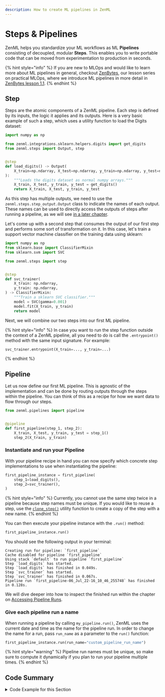 ```yaml
---
description: How to create ML pipelines in ZenML
---
```


# Steps & Pipelines

ZenML helps you standardize your ML workflows as ML **Pipelines** consisting of
decoupled, modular **Steps**. This enables you to write portable code that can be
moved from experimentation to production in seconds.

{% hint style="info" %}
If you are new to MLOps and would like to learn more about ML pipelines in 
general, checkout [ZenBytes](https://github.com/zenml-io/zenbytes), our lesson
series on practical MLOps, where we introduce ML pipelines in more detail in
[ZenBytes lesson 1.1](https://github.com/zenml-io/zenbytes/blob/main/1-1_Pipelines.ipynb).
{% endhint %}

## Step

Steps are the atomic components of a ZenML pipeline. Each step is defined by its
inputs, the logic it applies and its outputs. Here is a very basic example of
such a step, which uses a utility function to load the Digits dataset:

```python
import numpy as np

from zenml.integrations.sklearn.helpers.digits import get_digits
from zenml.steps import Output, step


@step
def load_digits() -> Output(
    X_train=np.ndarray, X_test=np.ndarray, y_train=np.ndarray, y_test=np.ndarray
):
    """Loads the digits dataset as normal numpy arrays."""
    X_train, X_test, y_train, y_test = get_digits()
    return X_train, X_test, y_train, y_test
```

As this step has multiple outputs, we need to use the
`zenml.steps.step_output.Output` class to indicate the names of each output. 
These names can be used to directly access the outputs of steps after running
a pipeline, as we will see [in a later chapter](./post-execution-workflow.md).

Let's come up with a second step that consumes the output of our first step and
performs some sort of transformation on it. In this case, let's train a support
vector machine classifier on the training data using sklearn:

```python
import numpy as np
from sklearn.base import ClassifierMixin
from sklearn.svm import SVC

from zenml.steps import step


@step
def svc_trainer(
    X_train: np.ndarray,
    y_train: np.ndarray,
) -> ClassifierMixin:
    """Train a sklearn SVC classifier."""
    model = SVC(gamma=0.001)
    model.fit(X_train, y_train)
    return model
```

Next, we will combine our two steps into our first ML pipeline.

{% hint style="info" %}
In case you want to run the step function outside the context of a ZenML 
pipeline, all you need to do is call the `.entrypoint()` method with the same
input signature. For example:

```python
svc_trainer.entrypoint(X_train=..., y_train=...)
```
{% endhint %}

## Pipeline

Let us now define our first ML pipeline. This is agnostic of the implementation and can be
done by routing outputs through the steps within the pipeline. You can think of
this as a recipe for how we want data to flow through our steps.

```python
from zenml.pipelines import pipeline


@pipeline
def first_pipeline(step_1, step_2):
    X_train, X_test, y_train, y_test = step_1()
    step_2(X_train, y_train)
```

### Instantiate and run your Pipeline

With your pipeline recipe in hand you can now specify which concrete step
implementations to use when instantiating the pipeline:

```python
first_pipeline_instance = first_pipeline(
    step_1=load_digits(),
    step_2=svc_trainer(),
)
```

{% hint style="info" %}
Currently, you cannot use the same step twice in a pipeline because step names
must be unique. If you would like to reuse a step, use the 
[`clone_step()`](https://apidocs.zenml.io/0.10.0/api_docs/steps/#zenml.steps.utils.clone_step)
utility function to create a copy of the step with a new name.
{% endhint %}

You can then execute your pipeline instance with the `.run()` method:

```python
first_pipeline_instance.run()
```

You should see the following output in your terminal:

```shell
Creating run for pipeline: `first_pipeline`
Cache disabled for pipeline `first_pipeline`
Using stack `default` to run pipeline `first_pipeline`
Step `load_digits` has started.
Step `load_digits` has finished in 0.049s.
Step `svc_trainer` has started.
Step `svc_trainer` has finished in 0.067s.
Pipeline run `first_pipeline-06_Jul_22-16_10_46_255748` has finished in 0.128s.
```

We will dive deeper into how to inspect the finished run within the chapter on
[Accessing Pipeline Runs](./post-execution-workflow.md).

### Give each pipeline run a name

When running a pipeline by calling `my_pipeline.run()`, ZenML uses the current
date and time as the name for the pipeline run. In order to change the name
for a run, pass `run_name` as a parameter to the `run()` function:

```python
first_pipeline_instance.run(run_name="custom_pipeline_run_name")
```

{% hint style="warning" %}
Pipeline run names must be unique, so make sure to compute it dynamically if you
plan to run your pipeline multiple times.
{% endhint %}

## Code Summary

<details>
    <summary>Code Example for this Section</summary>

```python
import numpy as np
from sklearn.base import ClassifierMixin
from sklearn.svm import SVC

from zenml.integrations.sklearn.helpers.digits import get_digits
from zenml.steps import Output, step
from zenml.pipelines import pipeline


@step
def load_digits() -> Output(
    X_train=np.ndarray, X_test=np.ndarray, y_train=np.ndarray, y_test=np.ndarray
):
    """Loads the digits dataset as normal numpy arrays."""
    X_train, X_test, y_train, y_test = get_digits()
    return X_train, X_test, y_train, y_test


@step
def svc_trainer(
    X_train: np.ndarray,
    y_train: np.ndarray,
) -> ClassifierMixin:
    """Train a sklearn SVC classifier."""
    model = SVC(gamma=0.001)
    model.fit(X_train, y_train)
    return model


@pipeline
def first_pipeline(step_1, step_2):
    X_train, X_test, y_train, y_test = step_1()
    step_2(X_train, y_train)


first_pipeline_instance = first_pipeline(
    step_1=load_digits(),
    step_2=svc_trainer(),
)

first_pipeline_instance.run()
```

</details>
